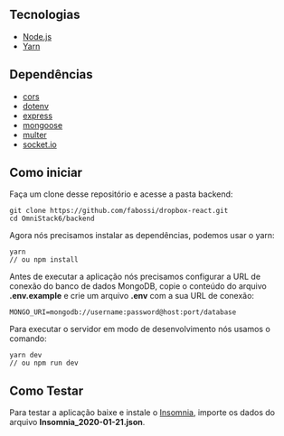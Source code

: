 ## Tecnologias

- [Node.js](https://nodejs.org/en/)
- [Yarn](https://yarnpkg.com/lang/en/)

## Dependências

- [cors](https://yarnpkg.com/en/package/cors)
- [dotenv](https://yarnpkg.com/en/package/dotenv)
- [express](https://yarnpkg.com/en/package/express)
- [mongoose](https://yarnpkg.com/en/package/mongoose)
- [multer](https://yarnpkg.com/en/package/multer)
- [socket.io](https://yarnpkg.com/en/package/socket.io)

## Como iniciar

Faça um clone desse repositório e acesse a pasta backend:

    git clone https://github.com/fabossi/dropbox-react.git
    cd OmniStack6/backend

Agora nós precisamos instalar as dependências, podemos usar o yarn:

    yarn
    // ou npm install

Antes de executar a aplicação nós precisamos configurar a URL de conexão do banco de dados MongoDB, copie o conteúdo do arquivo **.env.example** e crie um arquivo **.env** com a sua URL de conexão:

    MONGO_URI=mongodb://username:password@host:port/database

Para executar o servidor em modo de desenvolvimento nós usamos o comando:

    yarn dev
    // ou npm run dev

## Como Testar

Para testar a aplicação baixe e instale o [Insomnia](https://insomnia.rest/download/), importe os dados do arquivo **Insomnia_2020-01-21.json**.
